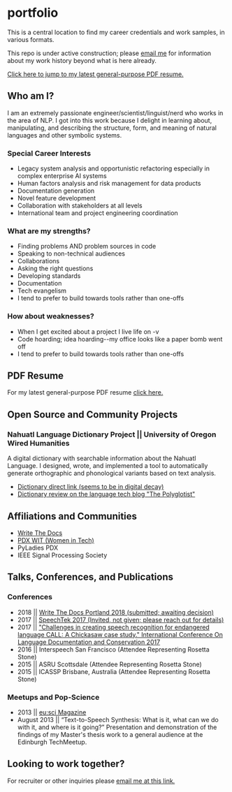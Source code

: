 # portfolio

This is a central location to find my career credentials and work samples, in various formats. 

This repo is under active construction; please [email me](mailto:eksoward@gmail.com?subject=Found%20on%20github:%20Requesting%20Credentials) for information about my work history beyond what is here already.

[Click here to jump to my latest general-purpose PDF resume.](https://github.com/eksoward/resume/blob/master/docs/eksoward-resume.pdf)

## Who am I?

I am an extremely passionate engineer/scientist/linguist/nerd who works in the area of NLP. I got into this work because I delight in learning about, manipulating, and describing the structure, form, and meaning of natural languages and other symbolic systems. 

### Special Career Interests

- Legacy system analysis and opportunistic refactoring especially in complex enterprise AI systems
- Human factors analysis and risk management for data products
- Documentation generation
- Novel feature development
- Collaboration with stakeholders at all levels
- International team and project engineering coordination

### What are my strengths? 

- Finding problems AND problem sources in code
- Speaking to non-technical audiences
- Collaborations
- Asking the right questions
- Developing standards
- Documentation
- Tech evangelism
- I tend to prefer to build towards tools rather than one-offs 

### How about weaknesses?

- When I get excited about a project I live life on -v
- Code hoarding; idea hoarding--my office looks like a paper bomb went off
- I tend to prefer to build towards tools rather than one-offs 

## PDF Resume

For my latest general-purpose PDF resume [click here.](https://github.com/eksoward/resume/blob/master/docs/eksoward-resume.pdf)

## Open Source and Community Projects

### Nahuatl Language Dictionary Project || University of Oregon Wired Humanities

A digital dictionary with searchable information about the Nahuatl Language. I designed, wrote, and implemented a tool to automatically generate orthographic and phonological variants based on text analysis.

- [Dictionary direct link (seems to be in digital decay)](http://whp.uoregon.edu/dictionaries/nahuatl/)
- [Dictionary review on the language tech blog "The Polyglotist"](http://thepolyglotist.com/resources/learning-resources/oregon-university-nahuatl-dictionary/)

## Affiliations and Communities

- [Write The Docs](http://www.writethedocs.org/)
- [PDX WIT (Women in Tech)](http://www.pdxwit.org/)
- PyLadies PDX
- IEEE Signal Processing Society

## Talks, Conferences, and Publications

### Conferences

- 2018 || [Write The Docs Portland 2018 (submitted; awaiting decision)](http://www.writethedocs.org/conf/portland/2018/)
- 2017 || [SpeechTek 2017 (Invited, not given; please reach out for details)](http://www.speechtek.com/2017/Wednesday.aspx#session_10626)
- 2017 || ["Challenges in creating speech recognition for endangered language CALL: A Chickasaw case study." International Conference On Language Documentation and Conservation 2017](https://scholarspace.manoa.hawaii.edu/bitstream/10125/42036/1/42036.pdf)
- 2016 || Interspeech San Francisco (Attendee Representing Rosetta Stone)
- 2015 || ASRU Scottsdale (Attendee Representing Rosetta Stone)
- 2015 || ICASSP Brisbane, Australia (Attendee Representing Rosetta Stone)

### Meetups and Pop-Science

- 2013 || [eu:sci Magazine](https://docs.google.com/document/d/1Cz3Q20dwpZVB-q2jp2bdIlr969fpolj_g2olkBxcvI4/edit?usp=sharing)
- August 2013 || “Text-to-Speech Synthesis: What is it, what can we do with it, and where is it going?” Presentation and demonstration of the findings of my Master's thesis work to a general audience at the Edinburgh TechMeetup.


## Looking to work together? 

For recruiter or other inquiries please [email me at this link.](mailto:eksoward@gmail.com?subject=Found%20on%20github:%20Looking%20to%20collaborate)

